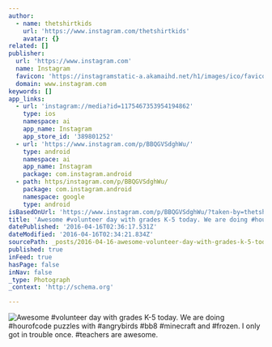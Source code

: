 ```yaml
---
author:
  - name: thetshirtkids
    url: 'https://www.instagram.com/thetshirtkids'
    avatar: {}
related: []
publisher:
  url: 'https://www.instagram.com'
  name: Instagram
  favicon: 'https://instagramstatic-a.akamaihd.net/h1/images/ico/favicon.ico/7cdab0872b15.ico'
  domain: www.instagram.com
keywords: []
app_links:
  - url: 'instagram://media?id=1175467353954194862'
    type: ios
    namespace: ai
    app_name: Instagram
    app_store_id: '389801252'
  - url: 'https://www.instagram.com/p/BBQGVSdghWu/'
    type: android
    namespace: ai
    app_name: Instagram
    package: com.instagram.android
  - path: https/instagram.com/p/BBQGVSdghWu/
    package: com.instagram.android
    namespace: google
    type: android
isBasedOnUrl: 'https://www.instagram.com/p/BBQGVSdghWu/?taken-by=thetshirtkids'
title: 'Awesome #volunteer day with grades K-5 today. We are doing #hourofcode puzzles with #angrybirds #bb8 #minecraft and #frozen. I only got in trouble once. #teachers are awesome.'
datePublished: '2016-04-16T02:36:17.531Z'
dateModified: '2016-04-16T02:34:21.834Z'
sourcePath: _posts/2016-04-16-awesome-volunteer-day-with-grades-k-5-today-we-are-doing.md
published: true
inFeed: true
hasPage: false
inNav: false
_type: Photograph
_context: 'http://schema.org'

---
```

![Awesome #volunteer day with grades K-5 today. We are doing #hourofcode puzzles with #angrybirds #bb8 #minecraft and #frozen. I only got in trouble once. #teachers are awesome.](https://scontent.cdninstagram.com/t51.2885-15/s640x640/sh0.08/e35/12446135_1073161712735436_486004708_n.jpg?ig_cache_key=MTE3NTQ2NzM1Mzk1NDE5NDg2Mg%3D%3D.2)